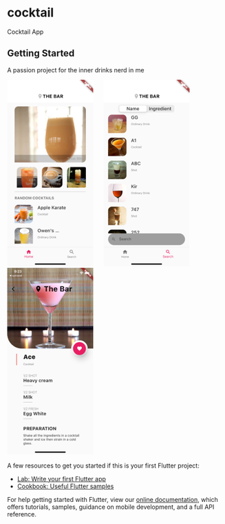 # cocktail

Cocktail App

## Getting Started

A passion project for the inner drinks nerd in me

<img src="screenshots/1.png" alt="drawing" width="200"/>
&nbsp;&nbsp;&nbsp;&nbsp;
<img src="screenshots/2.png" alt="drawing" width="200"/>
&nbsp;&nbsp;&nbsp;&nbsp;
<img src="screenshots/3.png" alt="drawing" width="200"/>


A few resources to get you started if this is your first Flutter
project:

- [Lab: Write your first Flutter app](https://flutter.dev/docs/get-started/codelab)
- [Cookbook: Useful Flutter samples](https://flutter.dev/docs/cookbook)

For help getting started with Flutter, view our
[online documentation](https://flutter.dev/docs), which offers tutorials,
samples, guidance on mobile development, and a full API reference.
